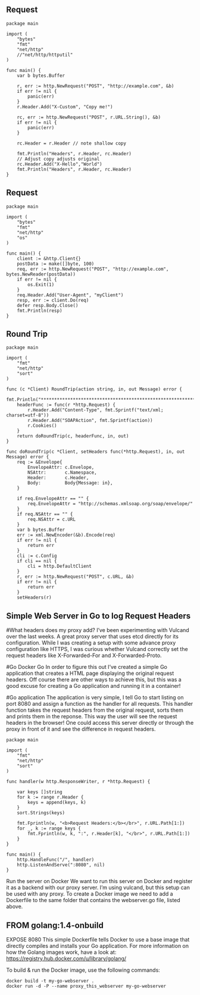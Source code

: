 ## Request

```golang
package main

import (
	"bytes"
	"fmt"
	"net/http"
	//"net/http/httputil"
)

func main() {
	var b bytes.Buffer

	r, err := http.NewRequest("POST", "http://example.com", &b)
	if err != nil {
		panic(err)
	}
	r.Header.Add("X-Custom", "Copy me!")

	rc, err := http.NewRequest("POST", r.URL.String(), &b)
	if err != nil {
		panic(err)
	}

	rc.Header = r.Header // note shallow copy

	fmt.Println("Headers", r.Header, rc.Header)
	// Adjust copy adjusts original 
	rc.Header.Add("X-Hello","World")
	fmt.Println("Headers", r.Header, rc.Header)
}
```

## Request
```golang
package main

import (
	"bytes"
	"fmt"
	"net/http"
	"os"
)

func main() {
	client := &http.Client{}
	postData := make([]byte, 100)
	req, err := http.NewRequest("POST", "http://example.com", bytes.NewReader(postData))
	if err != nil {
		os.Exit(1)
	}
	req.Header.Add("User-Agent", "myClient")
	resp, err := client.Do(req)
	defer resp.Body.Close()
	fmt.Println(resp)
}
```

## Round Trip

```golang
package main

import (
    "fmt"
    "net/http"
    "sort"
)

func (c *Client) RoundTrip(action string, in, out Message) error {
    fmt.Println("****************************************************************")
    headerFunc := func(r *http.Request) {
        r.Header.Add("Content-Type", fmt.Sprintf("text/xml; charset=utf-8"))
        r.Header.Add("SOAPAction", fmt.Sprintf(action))
        r.Cookies()
    }
    return doRoundTrip(c, headerFunc, in, out)
}

func doRoundTrip(c *Client, setHeaders func(*http.Request), in, out Message) error {
    req := &Envelope{
        EnvelopeAttr: c.Envelope,
        NSAttr:       c.Namespace,
        Header:       c.Header,
        Body:         Body{Message: in},
    }

    if req.EnvelopeAttr == "" {
        req.EnvelopeAttr = "http://schemas.xmlsoap.org/soap/envelope/"
    }
    if req.NSAttr == "" {
        req.NSAttr = c.URL
    }
    var b bytes.Buffer
    err := xml.NewEncoder(&b).Encode(req)
    if err != nil {
        return err
    }
    cli := c.Config
    if cli == nil {
        cli = http.DefaultClient
    }
    r, err := http.NewRequest("POST", c.URL, &b)
    if err != nil {
        return err
    }
    setHeaders(r)    
```  
    
 ## Simple Web Server in Go to log Request Headers  
    
#What headers does my proxy add? I’ve been experimenting with Vulcand over the last weeks. A great proxy server that uses etcd directly for its configuration. While I was creating a setup with some advance proxy configuration like HTTPS, I was curious whether Vulcand correctly set the request headers like X-Forwarded-For and X-Forwarded-Proto.

#Go Docker Go In order to figure this out I’ve created a simple Go application that creates a HTML page displaying the original request headers. Off course there are other ways to achieve this, but this was a good excuse for creating a Go application and running it in a container!

#Go application The application is very simple, I tell Go to start listing on port 8080 and assign a function as the handler for all requests. This handler function takes the request headers from the original request, sorts them and prints them in the reponse. This way the user will see the request headers in the browser! One could access this server directly or through the proxy in front of it and see the difference in request headers.

```golang
package main

import (
    "fmt"
    "net/http"
    "sort"
)

func handler(w http.ResponseWriter, r *http.Request) {

    var keys []string
    for k := range r.Header {
        keys = append(keys, k)
    }
    sort.Strings(keys)
    
    fmt.Fprintln(w, "<b>Request Headers:</b></br>", r.URL.Path[1:])
    for _, k := range keys {
        fmt.Fprintln(w, k, ":", r.Header[k], "</br>", r.URL.Path[1:])
    }
}

func main() {
    http.HandleFunc("/", handler)
    http.ListenAndServe(":8080", nil)
}
```
    
Run the server on Docker We want to run this server on Docker and register it as a backend with our proxy server. I’m using vulcand, but this setup can be used with any proxy. To create a Docker image we need to add a Dockerfile to the same folder that contains the webserver.go file, listed above.

## FROM golang:1.4-onbuild

EXPOSE 8080
This simple Dockerfile tells Docker to use a base image that directly compiles and installs your Go application. For more information on how the Golang images work, have a look at: https://registry.hub.docker.com/u/library/golang/

To build & run the Docker image, use the following commands:

```
docker build -t my-go-webserver .
docker run -d -P --name proxy_this_webserver my-go-webserver
```
